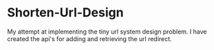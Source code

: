# Shorten-Url-Design
My attempt at implementing the tiny url system design problem.  I have created the api's for adding and retrieving the url redirect.
